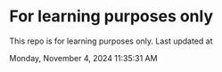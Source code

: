 # For learning purposes only
This repo is for learning purposes only.
Last updated at

Monday, November 4, 2024 11:35:31 AM

